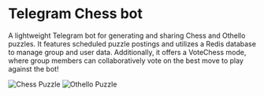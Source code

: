 # Telegram Chess bot

A lightweight Telegram bot for generating and sharing Chess and Othello puzzles. It features scheduled puzzle postings and utilizes a Redis database to manage group and user data. Additionally, it offers a VoteChess mode, where group members can collaboratively vote on the best move to play against the bot!

![Chess Puzzle](/data/chess.gif)
![Othello Puzzle](/data/othello.gif)
